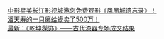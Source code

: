   
[中影星美长江影视城邀您免费观影《凤凰城遗忘录》！](http://www.dianyue.me/archives/398/svl8ptuin415kty6/)  
[潘天寿的一只癞蛤蟆卖了500万！](http://www.dianyue.me/archives/448/d1khw8zfd56fh71t/)  
[最新：《乾坤髹饰》——古代漆器专场成交结果](http://www.dianyue.me/archives/937/hti92qfm3wpq7olo/)